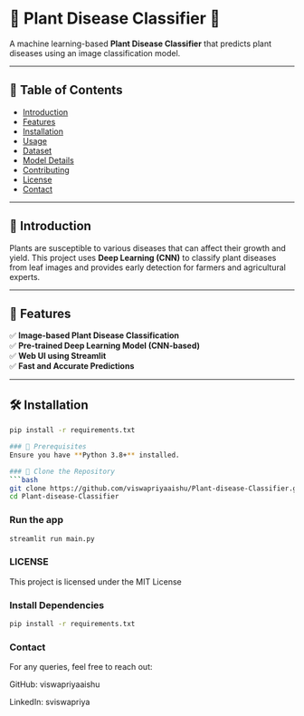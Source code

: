 # 🌿 Plant Disease Classifier 🌿

A machine learning-based **Plant Disease Classifier** that predicts plant diseases using an image classification model.

---

## 📌 Table of Contents
- [Introduction](#-introduction)
- [Features](#-features)
- [Installation](#-installation)
- [Usage](#-usage)
- [Dataset](#-dataset)
- [Model Details](#-model-details)
- [Contributing](#-contributing)
- [License](#-license)
- [Contact](#-contact)

---

## 📜 Introduction
Plants are susceptible to various diseases that can affect their growth and yield. This project uses **Deep Learning (CNN)** to classify plant diseases from leaf images and provides early detection for farmers and agricultural experts.

---

## 🚀 Features
✅ **Image-based Plant Disease Classification**  
✅ **Pre-trained Deep Learning Model (CNN-based)**  
✅ **Web UI using Streamlit**  
✅ **Fast and Accurate Predictions**  

---

## 🛠 Installation
```bash
pip install -r requirements.txt

### 🔹 Prerequisites
Ensure you have **Python 3.8+** installed.

### 🔹 Clone the Repository
```bash
git clone https://github.com/viswapriyaaishu/Plant-disease-Classifier.git
cd Plant-disease-Classifier
```
### Run the app
```bash
streamlit run main.py
```
### LICENSE
This project is licensed under the MIT License

### Install Dependencies
```bash
pip install -r requirements.txt
```
### Contact
For any queries, feel free to reach out:

GitHub: viswapriyaaishu

LinkedIn: sviswapriya

